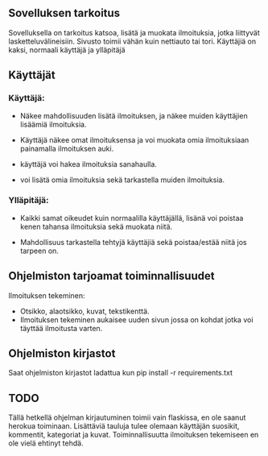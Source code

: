 
## Sovelluksen tarkoitus
Sovelluksella on tarkoitus katsoa, lisätä ja muokata ilmoituksia, jotka liittyvät lasketteluvälineisiin. Sivusto toimii vähän kuin nettiauto tai tori. Käyttäjiä on kaksi, normaali käyttäjä ja ylläpitäjä


## Käyttäjät

### Käyttäjä:
- Näkee mahdollisuuden lisätä ilmoituksen, ja näkee muiden käyttäjien lisäämiä ilmoituksia.
- Käyttäjä näkee omat ilmoituksensa ja voi muokata omia ilmoituksiaan painamalla ilmoituksen auki.

- käyttäjä voi hakea ilmoituksia sanahaulla.
- voi lisätä omia ilmoituksia sekä tarkastella muiden ilmoituksia. 

### Ylläpitäjä:
- Kaikki samat oikeudet kuin normaalilla käyttäjällä, lisänä voi poistaa kenen tahansa ilmoituksia sekä muokata niitä.

- Mahdollisuus tarkastella tehtyjä käyttäjiä sekä poistaa/estää niitä jos tarpeen on.


## Ohjelmiston tarjoamat toiminnallisuudet

Ilmoituksen tekeminen:
- Otsikko, alaotsikko, kuvat, tekstikenttä.
- Ilmoituksen tekeminen aukaisee uuden sivun jossa on kohdat jotka voi täyttää ilmoitusta varten.

## Ohjelmiston kirjastot
Saat ohjelmiston kirjastot ladattua kun pip install -r requirements.txt


## TODO
Tällä hetkellä ohjelman kirjautuminen toimii vain flaskissa, en ole saanut herokua toiminaan.
Lisättäviä tauluja tulee olemaan käyttäjän suosikit, kommentit, kategoriat ja kuvat. Toiminnallisuutta ilmoituksen tekemiseen en ole vielä ehtinyt tehdä.